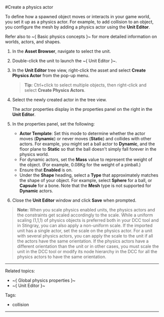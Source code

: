 ﻿#Create a physics actor

To define how a spawned object moves or interacts in your game world, you set it up as a physics actor. For example, to add collision to an object, you configure the mesh by adding a physics actor using the **Unit Editor**.

Refer also to ~{ Basic physics concepts }~ for more detailed information on worlds, actors, and shapes.

1. In the **Asset Browser**, navigate to select the unit.

2. Double-click the unit to launch the ~{ Unit Editor }~.

3. In the **Unit Editor** tree view, right-click the asset and select **Create Physics Actor** from the pop-up menu.

	> **Tip:**  Ctrl+click to select multiple objects, then right-click and select **Create Physics Actors**.

4. Select the newly created actor in the tree view.

	The actor properties display in the properties panel on the right in the **Unit Editor**.

5. In the properties panel, set the following:
	- **Actor Template**: Set this mode to determine whether the actor moves (**Dynamic**) or never moves (**Static**) and collides with other actors. For example, you might set a ball actor to **Dynamic**, and the floor plane to **Static** so that the ball doesn't simply fall forever in the physics world.
	- For dynamic actors, set the **Mass** value to represent the weight of the object.
		(For example, 0.08Kg for the weight of a pinball.)
	- Ensure that **Enabled** is on.
	- Under the **Shape** heading, select a **Type** that approximately matches the shape of your object. For example, select **Sphere** for a ball, or **Capsule** for a bone. Note that the **Mesh** type is not supported for **Dynamic** actors.

8. Close the **Unit Editor** window and click **Save** when prompted.

>**Note:** When you scale physics enabled units, the physics actors and the constraints get scaled accordingly to the scale. While a uniform scaling (1,1,1) of physics objects is preferred both in your DCC tool and in Stingray, you can also apply a non-uniform scale. If the imported unit has a single actor, set the scale on the physics actor. For a unit with several physics actors, you can apply the scale to the unit if all the actors have the same orientation. If the physics actors have a different orientation than the unit or in other cases, you must scale the unit in the DCC tool or modify its node hierarchy in the DCC for all the physics actors to have the same orientation.

---
Related topics:
-	~{ Global physics properties }~
-	~{ Unit Editor }~

Tags:
- collision
---
